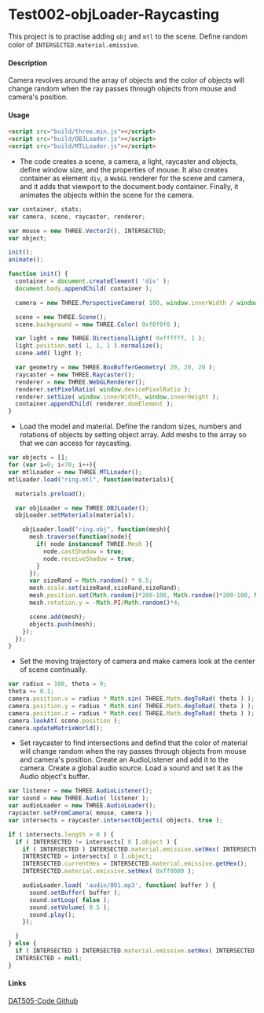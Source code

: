 Test002-objLoader-Raycasting
========

This project is to practise adding `obj` and `mtl` to the scene. Define random color of `INTERSECTED.material.emissive`.

#### Description ####
Camera revolves around the array of objects and the color of objects will change random when the ray passes through objects from mouse and camera's position.

#### Usage ####
```html
<script src="build/three.min.js"></script>
<script src="build/OBJLoader.js"></script>
<script src="build/MTLLoader.js"></script>
```

* The code creates a scene, a camera, a light, raycaster and objects, define window size, and the properties of mouse. It also creates container as element `div`,  a `WebGL` renderer for the scene and camera, and it adds that viewport to the document.body container. Finally, it animates the objects within the scene for the camera.

```javascript
var container, stats;
var camera, scene, raycaster, renderer;

var mouse = new THREE.Vector2(), INTERSECTED;
var object;

init();
animate();

function init() {
  container = document.createElement( 'div' );
  document.body.appendChild( container );

  camera = new THREE.PerspectiveCamera( 100, window.innerWidth / window.innerHeight, 1, 10000 );

  scene = new THREE.Scene();
  scene.background = new THREE.Color( 0xf0f0f0 );

  var light = new THREE.DirectionalLight( 0xffffff, 1 );
  light.position.set( 1, 1, 1 ).normalize();
  scene.add( light );

  var geometry = new THREE.BoxBufferGeometry( 20, 20, 20 );
  raycaster = new THREE.Raycaster();
  renderer = new THREE.WebGLRenderer();
  renderer.setPixelRatio( window.devicePixelRatio );
  renderer.setSize( window.innerWidth, window.innerHeight );
  container.appendChild( renderer.domElement );
}
```

* Load the model and material. Define the random sizes, numbers and rotations of objects by setting object array. Add meshs to the array so that we can access for raycasting.

```javascript
var objects = [];
for (var i=0; i<70; i++){
var mtlLoader = new THREE.MTLLoader();
mtlLoader.load("ring.mtl", function(materials){

  materials.preload();

  var objLoader = new THREE.OBJLoader();
  objLoader.setMaterials(materials);

    objLoader.load("ring.obj", function(mesh){
      mesh.traverse(function(node){
        if( node instanceof THREE.Mesh ){
          node.castShadow = true;
          node.receiveShadow = true;
        }
      });
      var sizeRand = Math.random() * 0.5;
      mesh.scale.set(sizeRand,sizeRand,sizeRand);
      mesh.position.set(Math.random()*200-100, Math.random()*200-100, Math.random()*200-100);
      mesh.rotation.y = -Math.PI/Math.random()*4;

      scene.add(mesh);
      objects.push(mesh);
    });
  });
}

```

* Set the moving trajectory of camera and make camera look at the center of scene continually.

```javascript
var radius = 100, theta = 0;
theta += 0.1;
camera.position.x = radius * Math.sin( THREE.Math.degToRad( theta ) );
camera.position.y = radius * Math.sin( THREE.Math.degToRad( theta ) );
camera.position.z = radius * Math.cos( THREE.Math.degToRad( theta ) );
camera.lookAt( scene.position );
camera.updateMatrixWorld();
```

* Set raycaster to find intersections and defind that the color of material will change random when the ray passes through objects from mouse and camera's position. Create an AudioListener and add it to the camera. Create a global audio source. Load a sound and set it as the Audio object's buffer.

```javascript
var listener = new THREE.AudioListener();
var sound = new THREE.Audio( listener );
var audioLoader = new THREE.AudioLoader();
raycaster.setFromCamera( mouse, camera );
var intersects = raycaster.intersectObjects( objects, true );

if ( intersects.length > 0 ) {
  if ( INTERSECTED != intersects[ 0 ].object ) {
    if ( INTERSECTED ) INTERSECTED.material.emissive.setHex( INTERSECTED.currentHex );
    INTERSECTED = intersects[ 0 ].object;
    INTERSECTED.currentHex = INTERSECTED.material.emissive.getHex();
    INTERSECTED.material.emissive.setHex( 0xff0000 );

    audioLoader.load( 'audio/001.mp3', function( buffer ) {
      sound.setBuffer( buffer );
      sound.setLoop( false );
      sound.setVolume( 0.5 );
      sound.play();
    });

  }
} else {
  if ( INTERSECTED ) INTERSECTED.material.emissive.setHex( INTERSECTED.currentHex );
  INTERSECTED = null;
}
```

#### Links ####
[DAT505-Code Github](https://github.com/LavaSheny/DAT505-Code.git)
